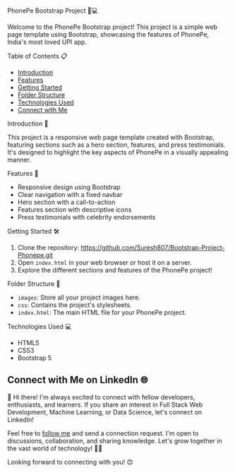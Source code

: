 
 PhonePe Bootstrap Project 📱💻

Welcome to the PhonePe Bootstrap project! This project is a simple web page template using Bootstrap, showcasing the features of PhonePe, India's most loved UPI app.

 Table of Contents 📋

- [Introduction](phonepe-bootstrap-project-)
- [Features](features-)
- [Getting Started](getting-started-)
- [Folder Structure](folder-structure-)
- [Technologies Used](technologies-used-)
- [Connect with Me](connect-with-me-)

 Introduction 🚀

This project is a responsive web page template created with Bootstrap, featuring sections such as a hero section, features, and press testimonials. It's designed to highlight the key aspects of PhonePe in a visually appealing manner.

 Features 🌟

- Responsive design using Bootstrap
- Clear navigation with a fixed navbar
- Hero section with a call-to-action
- Features section with descriptive icons
- Press testimonials with celebrity endorsements

 Getting Started 🛠️

1. Clone the repository: https://github.com/Suresh807/Bootstrap-Project-Phonepe.git
2. Open `index.html` in your web browser or host it on a server.
3. Explore the different sections and features of the PhonePe project!

 Folder Structure 📁

- `images`: Store all your project images here.
- `css`: Contains the project's stylesheets.
- `index.html`: The main HTML file for your PhonePe project.

 Technologies Used 💻

- HTML5
- CSS3
- Bootstrap 5

## Connect with Me on LinkedIn 🌐

👋 Hi there! I'm always excited to connect with fellow developers, enthusiasts, and learners. If you share an interest in Full Stack Web Development, Machine Learning, or Data Science, let's connect on LinkedIn!

Feel free to [follow me](https://www.linkedin.com/in/suresh-kumar-k-398439237/) and send a connection request. I'm open to discussions, collaboration, and sharing knowledge. Let's grow together in the vast world of technology! 🚀✨

Looking forward to connecting with you! 😊
